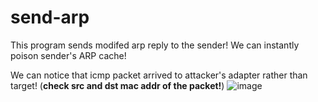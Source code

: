 # send-arp
This program sends modifed arp reply to the sender!
We can instantly poison sender's ARP cache!

We can notice that icmp packet arrived to attacker's adapter rather than target! (**check src and dst mac addr of the packet!**)
![image](https://user-images.githubusercontent.com/31784008/134749284-bcab0c59-4e6a-4e62-9447-85ab443fa0b9.png)
